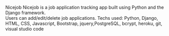 Nicejob
Nicejob is a job application tracking app built using Python and the Django framework.  
Users can add/edit/delete job applications.
Techs used:
Python, Django, HTML, CSS, Javascript, Bootstrap, jquery,PostgreSQL, bcrypt, heroku, git, visual studio code  

